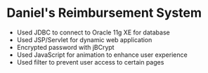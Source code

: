 # Daniel's Reimbursement System
- Used JDBC to connect to Oracle 11g XE for database
- Used JSP/Servlet for dynamic web application
- Encrypted password with jBCrypt
- Used JavaScript for animation to enhance user experience
- Used filter to prevent user access to certain pages
